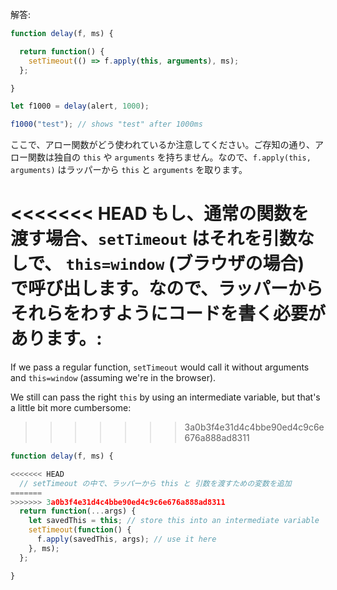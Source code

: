 解答:

```js run demo
function delay(f, ms) {

  return function() {
    setTimeout(() => f.apply(this, arguments), ms);
  };

}

let f1000 = delay(alert, 1000);

f1000("test"); // shows "test" after 1000ms
```

ここで、アロー関数がどう使われているか注意してください。ご存知の通り、アロー関数は独自の `this` や `arguments` を持ちません。なので、`f.apply(this, arguments)` はラッパーから `this` と `arguments` を取ります。

<<<<<<< HEAD
もし、通常の関数を渡す場合、`setTimeout` はそれを引数なしで、 `this=window` (ブラウザの場合) で呼び出します。なので、ラッパーからそれらをわすようにコードを書く必要があります。:
=======
If we pass a regular function, `setTimeout` would call it without arguments and `this=window` (assuming we're in the browser).

We still can pass the right `this` by using an intermediate variable, but that's a little bit more cumbersome:
>>>>>>> 3a0b3f4e31d4c4bbe90ed4c9c6e676a888ad8311

```js
function delay(f, ms) {

<<<<<<< HEAD
  // setTimeout の中で、ラッパーから this と 引数を渡すための変数を追加
=======
>>>>>>> 3a0b3f4e31d4c4bbe90ed4c9c6e676a888ad8311
  return function(...args) {
    let savedThis = this; // store this into an intermediate variable
    setTimeout(function() {
      f.apply(savedThis, args); // use it here
    }, ms);
  };

}
```
